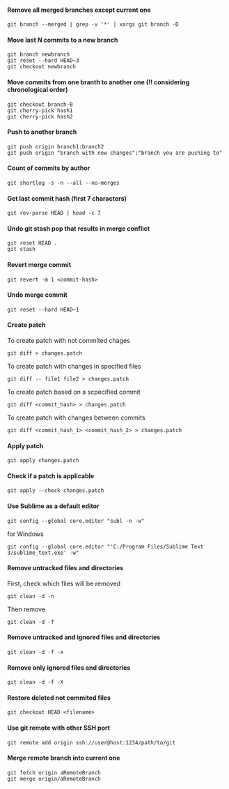 #### Remove all merged branches except current one
```
git branch --merged | grep -v '*' | xargs git branch -D
```

#### Move last N commits to a new branch
```
git branch newbranch  
git reset --hard HEAD~3  
git checkout newbranch  
```

#### Move commits from one branth to another one (!! considering chronological order)
```
git checkout branch-B
git cherry-pick hash1
git cherry-pick hash2
```

#### Push to another branch
```
git push origin branch1:branch2  
git push origin "branch with new changes":"branch you are pushing to"  
```

#### Count of commits by author
```
git shortlog -s -n --all --no-merges
```

#### Get last commit hash (first 7 characters)
```
git rev-parse HEAD | head -c 7
```

#### Undo git stash pop that results in merge conflict
```
git reset HEAD .
git stash
```

#### Revert merge commit
```
git revert -m 1 <commit-hash>
```

#### Undo merge commit
```
git reset --hard HEAD~1
```

#### Create patch
To create patch with not commited chages
```
git diff > changes.patch
```
To create patch with changes in specified files
```
git diff -- file1 file2 > changes.patch
```
To create patch based on a scpecified commit
```
git diff <commit_hash> > changes.patch
```
To create patch with changes between commits
```
git diff <commit_hash_1> <commit_hash_2> > changes.patch
```

#### Apply patch
```
git apply changes.patch
```

#### Check if a patch is applicable
```
git apply --check changes.patch
```

#### Use Sublime as a default editor
```
git config --global core.editor "subl -n -w"
```
for Windows
```
git config --global core.editor "'C:/Program Files/Sublime Text 3/sublime_text.exe' -w"
```

#### Remove untracked files and directories
First, check which files will be removed
```
git clean -d -n
```
Then remove
```
git clean -d -f
```

#### Remove untracked and ignored files and directories
```
git clean -d -f -x
```

#### Remove only ignored files and directories
```
git clean -d -f -X
```

#### Restore deleted not commited files
```
git checkout HEAD <filename>
```

#### Use git remote with other SSH port
```
git remote add origin ssh://user@host:1234/path/to/git
```

#### Merge remote branch into current one
```
git fetch origin aRemoteBranch
git merge origin/aRemoteBranch
```

